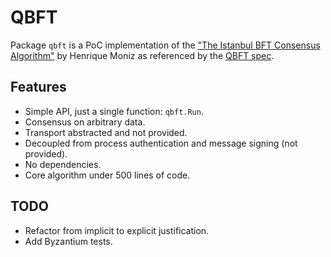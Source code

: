 # QBFT

Package `qbft` is a PoC implementation of the ["The Istanbul BFT Consensus Algorithm"](https://arxiv.org/pdf/2002.03613.pdf) by Henrique Moniz
as referenced by the [QBFT spec](https://github.com/ConsenSys/qbft-formal-spec-and-verification).

## Features

- Simple API, just a single function: `qbft.Run`.
- Consensus on arbitrary data.
- Transport abstracted and not provided.
- Decoupled from process authentication and message signing (not provided).
- No dependencies.
- Core algorithm under 500 lines of code.

## TODO

 - Refactor from implicit to explicit justification.
 - Add Byzantium tests.

